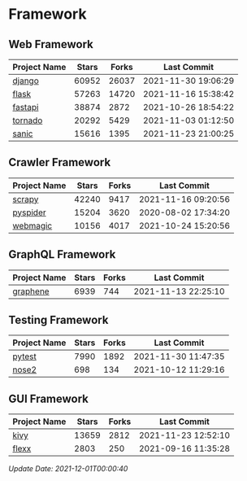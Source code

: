 # Framework

## Web Framework
| Project Name | Stars | Forks | Last Commit |
| ------------ | ----- | ----- | ----------- |
| [django](https://github.com/django/django) | 60952 | 26037 | 2021-11-30 19:06:29 |
| [flask](https://github.com/pallets/flask) | 57263 | 14720 | 2021-11-16 15:38:42 |
| [fastapi](https://github.com/tiangolo/fastapi) | 38874 | 2872 | 2021-10-26 18:54:22 |
| [tornado](https://github.com/tornadoweb/tornado) | 20292 | 5429 | 2021-11-03 01:12:50 |
| [sanic](https://github.com/sanic-org/sanic) | 15616 | 1395 | 2021-11-23 21:00:25 |

## Crawler Framework
| Project Name | Stars | Forks | Last Commit |
| ------------ | ----- | ----- | ----------- |
| [scrapy](https://github.com/scrapy/scrapy) | 42240 | 9417 | 2021-11-16 09:20:56 |
| [pyspider](https://github.com/binux/pyspider) | 15204 | 3620 | 2020-08-02 17:34:20 |
| [webmagic](https://github.com/code4craft/webmagic) | 10156 | 4017 | 2021-10-24 15:20:56 |

## GraphQL Framework
| Project Name | Stars | Forks | Last Commit |
| ------------ | ----- | ----- | ----------- |
| [graphene](https://github.com/graphql-python/graphene) | 6939 | 744 | 2021-11-13 22:25:10 |

## Testing Framework
| Project Name | Stars | Forks | Last Commit |
| ------------ | ----- | ----- | ----------- |
| [pytest](https://github.com/pytest-dev/pytest) | 7990 | 1892 | 2021-11-30 11:47:35 |
| [nose2](https://github.com/nose-devs/nose2) | 698 | 134 | 2021-10-12 11:29:16 |

## GUI Framework
| Project Name | Stars | Forks | Last Commit |
| ------------ | ----- | ----- | ----------- |
| [kivy](https://github.com/kivy/kivy) | 13659 | 2812 | 2021-11-23 12:52:10 |
| [flexx](https://github.com/flexxui/flexx) | 2803 | 250 | 2021-09-16 11:35:28 |

*Update Date: 2021-12-01T00:00:40*